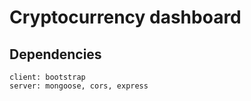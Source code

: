 # Cryptocurrency dashboard

## Dependencies
    client: bootstrap
    server: mongoose, cors, express
